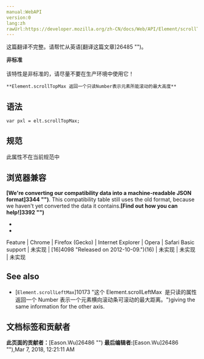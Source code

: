 ```yaml
---
manual:WebAPI
version:0
lang:zh
rawUrl:https://developer.mozilla.org/zh-CN/docs/Web/API/Element/scrollTopMax
---
```




这篇翻译不完整。请帮忙从英语[翻译这篇文章]26485 "")。






**非标准**<br></br>该特性是非标准的，请尽量不要在生产环境中使用它！




`**Element.scrollTopMax 返回一个只读Number表示元素所能滚动的最大高度**`


## 语法<a name="语法"></a>

```
var pxl = elt.scrollTopMax;
```

## 规范<a name="规范"></a>


此属性不在当前规范中


## 浏览器兼容<a name="Browser_compatibility"></a>


**[We&#39;re converting our compatibility data into a machine-readable JSON format]3344 "")**. This compatibility table still uses the old format, because we haven&#39;t yet converted the data it contains.**[Find out how you can help!]3392 "")**


* 
* 

Feature | Chrome | Firefox (Gecko) | Internet Explorer | Opera | Safari 
Basic support | 未实现 | [16]4098 "Released on 2012-10-09.")(16) | 未实现 | 未实现 | 未实现 




## See also<a name="See_also"></a>

* [`Element.scrollLeftMax`]10173 "这个 Element.scrollLeftMax  是只读的属性返回一个 Number 表示一个元素横向滚动条可滚动的最大距离。")giving the same information for the other axis.



## 文档标签和贡献者
**此页面的贡献者：**[Eason.Wu]26486 "")
**最后编辑者:**[Eason.Wu]26486 ""),<time>Mar 7, 2018, 12:21:11 AM</time>


